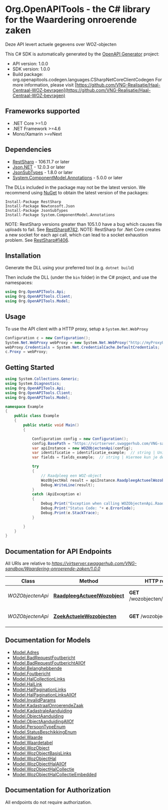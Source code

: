 # Org.OpenAPITools - the C# library for the Waardering onroerende zaken

Deze API levert actuele gegevens over WOZ-objecten


This C# SDK is automatically generated by the [OpenAPI Generator](https://openapi-generator.tech) project:

- API version: 1.0.0
- SDK version: 1.0.0
- Build package: org.openapitools.codegen.languages.CSharpNetCoreClientCodegen
    For more information, please visit [https://github.com/VNG-Realisatie/Haal-Centraal-WOZ-bevragen](https://github.com/VNG-Realisatie/Haal-Centraal-WOZ-bevragen)

<a name="frameworks-supported"></a>
## Frameworks supported
- .NET Core >=1.0
- .NET Framework >=4.6
- Mono/Xamarin >=vNext

<a name="dependencies"></a>
## Dependencies

- [RestSharp](https://www.nuget.org/packages/RestSharp) - 106.11.7 or later
- [Json.NET](https://www.nuget.org/packages/Newtonsoft.Json/) - 12.0.3 or later
- [JsonSubTypes](https://www.nuget.org/packages/JsonSubTypes/) - 1.8.0 or later
- [System.ComponentModel.Annotations](https://www.nuget.org/packages/System.ComponentModel.Annotations) - 5.0.0 or later

The DLLs included in the package may not be the latest version. We recommend using [NuGet](https://docs.nuget.org/consume/installing-nuget) to obtain the latest version of the packages:
```
Install-Package RestSharp
Install-Package Newtonsoft.Json
Install-Package JsonSubTypes
Install-Package System.ComponentModel.Annotations
```

NOTE: RestSharp versions greater than 105.1.0 have a bug which causes file uploads to fail. See [RestSharp#742](https://github.com/restsharp/RestSharp/issues/742).
NOTE: RestSharp for .Net Core creates a new socket for each api call, which can lead to a socket exhaustion problem. See [RestSharp#1406](https://github.com/restsharp/RestSharp/issues/1406).

<a name="installation"></a>
## Installation
Generate the DLL using your preferred tool (e.g. `dotnet build`)

Then include the DLL (under the `bin` folder) in the C# project, and use the namespaces:
```csharp
using Org.OpenAPITools.Api;
using Org.OpenAPITools.Client;
using Org.OpenAPITools.Model;
```
<a name="usage"></a>
## Usage

To use the API client with a HTTP proxy, setup a `System.Net.WebProxy`
```csharp
Configuration c = new Configuration();
System.Net.WebProxy webProxy = new System.Net.WebProxy("http://myProxyUrl:80/");
webProxy.Credentials = System.Net.CredentialCache.DefaultCredentials;
c.Proxy = webProxy;
```

<a name="getting-started"></a>
## Getting Started

```csharp
using System.Collections.Generic;
using System.Diagnostics;
using Org.OpenAPITools.Api;
using Org.OpenAPITools.Client;
using Org.OpenAPITools.Model;

namespace Example
{
    public class Example
    {
        public static void Main()
        {

            Configuration config = new Configuration();
            config.BasePath = "https://virtserver.swaggerhub.com/VNG-sandbox/Waardering-onroerende-zaken/1.0.0";
            var apiInstance = new WOZObjectenApi(config);
            var identificatie = identificatie_example;  // string | Unieke identificatie van een WOZ-object
            var fields = fields_example;  // string | Hiermee kun je de inhoud van de resource naar behoefte aanpassen door een door komma's gescheiden lijst van property namen op te geven. Bij opgave van niet-bestaande properties wordt een 400 Bad Request teruggegeven. Wanneer de fields parameter niet is opgegeven, worden alle properties met een waarde teruggegeven. Zie [functionele specificaties](https://github.com/VNG-Realisatie/Haal-Centraal-common/blob/v1.2.0/features/fields.feature) (optional) 

            try
            {
                // Raadpleeg een WOZ-object
                WozObjectHal result = apiInstance.RaadpleegActueelWozobject(identificatie, fields);
                Debug.WriteLine(result);
            }
            catch (ApiException e)
            {
                Debug.Print("Exception when calling WOZObjectenApi.RaadpleegActueelWozobject: " + e.Message );
                Debug.Print("Status Code: "+ e.ErrorCode);
                Debug.Print(e.StackTrace);
            }

        }
    }
}
```

<a name="documentation-for-api-endpoints"></a>
## Documentation for API Endpoints

All URIs are relative to *https://virtserver.swaggerhub.com/VNG-sandbox/Waardering-onroerende-zaken/1.0.0*

Class | Method | HTTP request | Description
------------ | ------------- | ------------- | -------------
*WOZObjectenApi* | [**RaadpleegActueelWozobject**](docs/WOZObjectenApi.md#raadpleegactueelwozobject) | **GET** /wozobjecten/{identificatie} | Raadpleeg een WOZ-object
*WOZObjectenApi* | [**ZoekActueleWozobjecten**](docs/WOZObjectenApi.md#zoekactuelewozobjecten) | **GET** /wozobjecten | Zoek WOZ-objecten


<a name="documentation-for-models"></a>
## Documentation for Models

 - [Model.Adres](docs/Adres.md)
 - [Model.BadRequestFoutbericht](docs/BadRequestFoutbericht.md)
 - [Model.BadRequestFoutberichtAllOf](docs/BadRequestFoutberichtAllOf.md)
 - [Model.Belanghebbende](docs/Belanghebbende.md)
 - [Model.Foutbericht](docs/Foutbericht.md)
 - [Model.HalCollectionLinks](docs/HalCollectionLinks.md)
 - [Model.HalLink](docs/HalLink.md)
 - [Model.HalPaginationLinks](docs/HalPaginationLinks.md)
 - [Model.HalPaginationLinksAllOf](docs/HalPaginationLinksAllOf.md)
 - [Model.InvalidParams](docs/InvalidParams.md)
 - [Model.KadastraalOnroerendeZaak](docs/KadastraalOnroerendeZaak.md)
 - [Model.KadastraleAanduiding](docs/KadastraleAanduiding.md)
 - [Model.ObjectAanduiding](docs/ObjectAanduiding.md)
 - [Model.ObjectAanduidingAllOf](docs/ObjectAanduidingAllOf.md)
 - [Model.PersoonTypeEnum](docs/PersoonTypeEnum.md)
 - [Model.StatusBeschikkingEnum](docs/StatusBeschikkingEnum.md)
 - [Model.Waarde](docs/Waarde.md)
 - [Model.Waardetabel](docs/Waardetabel.md)
 - [Model.WozObject](docs/WozObject.md)
 - [Model.WozObjectBasisLinks](docs/WozObjectBasisLinks.md)
 - [Model.WozObjectHal](docs/WozObjectHal.md)
 - [Model.WozObjectHalAllOf](docs/WozObjectHalAllOf.md)
 - [Model.WozObjectHalCollectie](docs/WozObjectHalCollectie.md)
 - [Model.WozObjectHalCollectieEmbedded](docs/WozObjectHalCollectieEmbedded.md)


<a name="documentation-for-authorization"></a>
## Documentation for Authorization

All endpoints do not require authorization.
